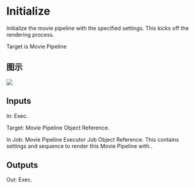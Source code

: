 # Initialize

Initialize the movie pipeline with the specified settings. This kicks off the rendering process.

Target is Movie Pipeline

## 图示

![]($-20221218-20091942.png)

## Inputs

In: Exec.

Target: Movie Pipeline Object Reference.

In Job: Movie Pipeline Executor Job Object Reference. This contains settings and sequence to render this Movie Pipeline with..  

## Outputs

Out: Exec.

